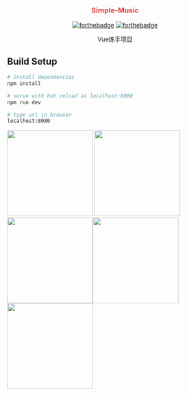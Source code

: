 <div align="center">
<h3 style="color: #dd3f3c">Simple-Music</h3>

[![forthebadge](https://forthebadge.com/images/badges/made-with-vue.svg)](https://forthebadge.com)
[![forthebadge](https://forthebadge.com/images/badges/makes-people-smile.svg)](https://forthebadge.com)

<p>Vue练手项目</p>
</div>


## Build Setup

``` bash
# install dependencies
npm install

# serve with hot reload at localhost:8080
npm run dev

# type url in browser
localhost:8080
```



<img src="https://github.com/JiangWeixian/simple-music/blob/dev/protoPicture/pages/README/friends.gif" width="200"/> <img src="https://github.com/JiangWeixian/simple-music/blob/dev/protoPicture/pages/README/mine.gif" width="200"/><img src="https://github.com/JiangWeixian/simple-music/blob/dev/protoPicture/pages/README/recommed.gif" width="200"/><img src="https://github.com/JiangWeixian/simple-music/blob/dev/protoPicture/pages/README/singer.gif" width="200"/><img src="https://github.com/JiangWeixian/simple-music/blob/dev/protoPicture/pages/README/userh.gif" width="200"/>

